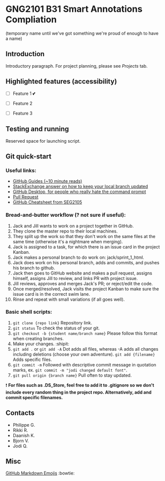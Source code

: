 # GNG2101 B31 Smart Annotations Compliation

(temporary name until we've got something we're proud of enough to have a name)

## Introduction

Introductory paragraph. For project planning, please see *Projects* tab.


## Highlighted features (accessibility)

- [ ] Feature 1 :two_hearts:
- [ ] Feature 2
- [ ] Feature 3


## Testing and running

Reserved space for launching script.


## Git quick-start

### Useful links:

- [GitHub Guides (~10 minute reads)](https://guides.github.com)
- [StackExchange answer on how to keep your local branch updated](https://superuser.com/questions/224085/git-merge-master-into-a-branch)
- [GitHub Desktop, for people who really hate the command prompt](https://desktop.github.com)
- [Pull Request](https://www.boldgrid.com/support/wordpress-tutorials/how-to-create-a-pull-request-on-a-github-repository/)
- [GitHub Cheatsheet from SEG2105](github-info/github-git-cheat-sheet.pdf)

### Bread-and-butter workflow (? not sure if useful):

1. Jack and Jill wants to work on a project together in GitHub.
1. They clone the master repo to their local machines.
1. They split up the work so that they don't work on the same files at the same time (otherwise it's a nightmare when merging).
1. Jack is assigned to a task, for which there is an issue card in the project Kanban.
1. Jack makes a personal branch to do work on: jack/sprint_1_html.
1. Jack does work on his personal branch, adds and commits, and pushes his branch to github.
1. Jack then goes to GitHub website and makes a pull request, assigns himself, assigns Jill to review, and links PR with project issue.
1. Jill reviews, approves and merges Jack's PR; or reject/edit the code.
1. Once merged/resolved, Jack visits the project Kanban to make sure the issue card is in the correct swim lane.
1. Rinse and repeat with small variations (if all goes well).

### Basic shell scripts:

1. `git clone {repo link}` Repository link.
1. `git status` To check the status of your git.
1. `git checkout -b {student name/branch name}` Please follow this format when creating branches.
1. Make your changes. :shipit:
1. `git add .` or `git add -A` Dot adds all files, whereas -A adds all changes including deletions (choose your own adventure). `git add {filename}` Adds specific files.
1. `git commit -m` Followed with descriptive commit message in quotation marks, ex. `git commit -m "jodi changed default font"`.
1. `git pull origin {branch name}` Pull often to stay updated.

:exclamation: **For files such as .DS_Store, feel free to add it to .gitignore so we don't include every random thing in the project repo. Alternatively, add and commit specific filenames.**

## Contacts

- Philippe G.
- Rikki R.
- Daanish K.
- Bjorn V.
- Jodi Q.

## Misc

[GitHub Markdown Emojis](https://gist.github.com/rxaviers/7360908) :bowtie: